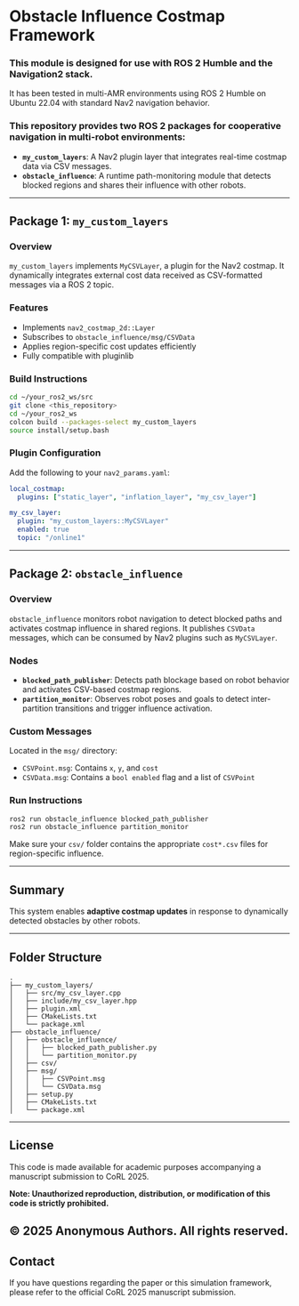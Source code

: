 # Obstacle Influence Costmap Framework

### This module is designed for use with ROS 2 Humble and the Navigation2 stack.
It has been tested in multi-AMR environments using ROS 2 Humble on Ubuntu 22.04 with standard Nav2 navigation behavior.

### This repository provides two ROS 2 packages for cooperative navigation in multi-robot environments:

- **`my_custom_layers`**: A Nav2 plugin layer that integrates real-time costmap data via CSV messages.
- **`obstacle_influence`**: A runtime path-monitoring module that detects blocked regions and shares their influence with other robots.

---

## Package 1: `my_custom_layers`

### Overview

`my_custom_layers` implements `MyCSVLayer`, a plugin for the Nav2 costmap. It dynamically integrates external cost data received as CSV-formatted messages via a ROS 2 topic.

### Features

- Implements `nav2_costmap_2d::Layer`
- Subscribes to `obstacle_influence/msg/CSVData`
- Applies region-specific cost updates efficiently
- Fully compatible with pluginlib

### Build Instructions

```bash
cd ~/your_ros2_ws/src
git clone <this_repository>
cd ~/your_ros2_ws
colcon build --packages-select my_custom_layers
source install/setup.bash
```

### Plugin Configuration

Add the following to your `nav2_params.yaml`:

```yaml
local_costmap:
  plugins: ["static_layer", "inflation_layer", "my_csv_layer"]

my_csv_layer:
  plugin: "my_custom_layers::MyCSVLayer"
  enabled: true
  topic: "/online1"
```

---

## Package 2: `obstacle_influence`

### Overview

`obstacle_influence` monitors robot navigation to detect blocked paths and activates costmap influence in shared regions. It publishes `CSVData` messages, which can be consumed by Nav2 plugins such as `MyCSVLayer`.

### Nodes

- **`blocked_path_publisher`**: Detects path blockage based on robot behavior and activates CSV-based costmap regions.
- **`partition_monitor`**: Observes robot poses and goals to detect inter-partition transitions and trigger influence activation.

### Custom Messages

Located in the `msg/` directory:

- `CSVPoint.msg`: Contains `x`, `y`, and `cost`
- `CSVData.msg`: Contains a `bool enabled` flag and a list of `CSVPoint`

###  Run Instructions

```bash
ros2 run obstacle_influence blocked_path_publisher
ros2 run obstacle_influence partition_monitor
```

Make sure your `csv/` folder contains the appropriate `cost*.csv` files for region-specific influence.

---

## Summary

This system enables **adaptive costmap updates** in response to dynamically detected obstacles by other robots.  


---

## Folder Structure

```
.
├── my_custom_layers/
│   ├── src/my_csv_layer.cpp
│   ├── include/my_csv_layer.hpp
│   ├── plugin.xml
│   ├── CMakeLists.txt
│   └── package.xml
├── obstacle_influence/
│   ├── obstacle_influence/
│   │   ├── blocked_path_publisher.py
│   │   └── partition_monitor.py
│   ├── csv/
│   ├── msg/
│   │   ├── CSVPoint.msg
│   │   └── CSVData.msg
│   ├── setup.py
│   ├── CMakeLists.txt
│   └── package.xml
```

---

## License

This code is made available for academic purposes accompanying a manuscript submission to CoRL 2025.

**Note: Unauthorized reproduction, distribution, or modification of this code is strictly prohibited.**

© 2025 Anonymous Authors. All rights reserved.
---

## Contact
If you have questions regarding the paper or this simulation framework, please refer to the official CoRL 2025 manuscript submission.
